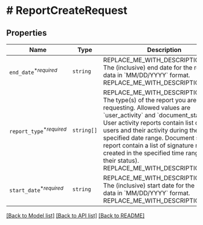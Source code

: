 # # ReportCreateRequest



## Properties

Name | Type | Description | Notes
------------ | ------------- | ------------- | -------------
| `end_date`<sup>*_required_</sup> | ```string``` | REPLACE_ME_WITH_DESCRIPTION_BEGIN The (inclusive) end date for the report data in &#x60;MM/DD/YYYY&#x60; format. REPLACE_ME_WITH_DESCRIPTION_END |  |
| `report_type`<sup>*_required_</sup> | ```string[]``` | REPLACE_ME_WITH_DESCRIPTION_BEGIN The type(s) of the report you are requesting. Allowed values are &#x60;user_activity&#x60; and &#x60;document_status&#x60;. User activity reports contain list of all users and their activity during the specified date range. Document status report contain a list of signature requests created in the specified time range (and their status). REPLACE_ME_WITH_DESCRIPTION_END |  |
| `start_date`<sup>*_required_</sup> | ```string``` | REPLACE_ME_WITH_DESCRIPTION_BEGIN The (inclusive) start date for the report data in &#x60;MM/DD/YYYY&#x60; format. REPLACE_ME_WITH_DESCRIPTION_END |  |

[[Back to Model list]](../../README.md#models) [[Back to API list]](../../README.md#endpoints) [[Back to README]](../../README.md)
